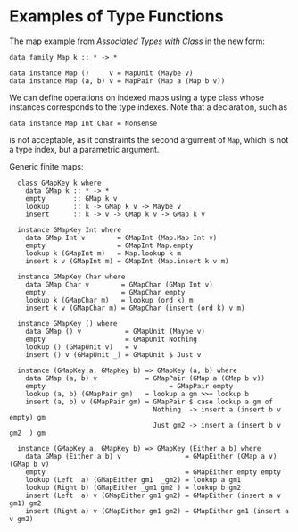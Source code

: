 # Examples of Type Functions



The map example from *Associated Types with Class* in the new form:


```wiki
data family Map k :: * -> *

data instance Map ()     v = MapUnit (Maybe v)
data instance Map (a, b) v = MapPair (Map a (Map b v))
```


We can define operations on indexed maps using a type class whose instances corresponds to the type indexes.  Note that a declaration, such as


```wiki
data instance Map Int Char = Nonsense
```


is not acceptable, as it constraints the second argument of `Map`, which is not a type index, but a parametric argument.



Generic finite maps:
  


```wiki
  class GMapKey k where
    data GMap k :: * -> *
    empty       :: GMap k v
    lookup      :: k -> GMap k v -> Maybe v
    insert      :: k -> v -> GMap k v -> GMap k v
  
  instance GMapKey Int where
    data GMap Int v        = GMapInt (Map.Map Int v)
    empty                  = GMapInt Map.empty
    lookup k (GMapInt m)   = Map.lookup k m
    insert k v (GMapInt m) = GMapInt (Map.insert k v m)
  
  instance GMapKey Char where
    data GMap Char v        = GMapChar (GMap Int v)
    empty                   = GMapChar empty
    lookup k (GMapChar m)   = lookup (ord k) m
    insert k v (GMapChar m) = GMapChar (insert (ord k) v m)
  
  instance GMapKey () where
    data GMap () v           = GMapUnit (Maybe v)
    empty                    = GMapUnit Nothing
    lookup () (GMapUnit v)   = v
    insert () v (GMapUnit _) = GMapUnit $ Just v
  
  instance (GMapKey a, GMapKey b) => GMapKey (a, b) where
    data GMap (a, b) v            = GMapPair (GMap a (GMap b v))
    empty                               = GMapPair empty
    lookup (a, b) (GMapPair gm)   = lookup a gm >>= lookup b 
    insert (a, b) v (GMapPair gm) = GMapPair $ case lookup a gm of
                                    Nothing  -> insert a (insert b v empty) gm
                                    Just gm2 -> insert a (insert b v gm2  ) gm
  
  instance (GMapKey a, GMapKey b) => GMapKey (Either a b) where
    data GMap (Either a b) v                = GMapEither (GMap a v) (GMap b v)
    empty                                   = GMapEither empty empty
    lookup (Left  a) (GMapEither gm1  _gm2) = lookup a gm1
    lookup (Right b) (GMapEither _gm1 gm2 ) = lookup b gm2
    insert (Left  a) v (GMapEither gm1 gm2) = GMapEither (insert a v gm1) gm2
    insert (Right a) v (GMapEither gm1 gm2) = GMapEither gm1 (insert a v gm2)
```


  


